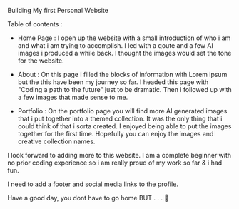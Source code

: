 Building My first Personal Website 

Table of contents :

- Home Page : I open up the website with a small introduction of who i am and what i am trying to accomplish. I led with a qoute and a few AI images i produced a while back. I thought the images would set the tone for the website. 

- About : On this page i filled the blocks of information with Lorem ipsum but the this have been my journey so far. I headed this page with "Coding a path to the future" just to be dramatic. Then i followed up with a few images that made sense to me. 

- Portfolio : On the portfolio page you will find more AI generated images that i put together into a themed collection. It was the only thing that i could think of that i sorta created. I enjoyed being able to put the images together for the first time. Hopefully you can enjoy the images and creative collection names. 

I look forward to adding more to this website. I am a complete beginner with no prior coding experience so i am really proud of my work so far & i had fun.

I need to add a footer and social media links to the profile. 

Have a good day, you dont have to go home BUT . . . 🫡 